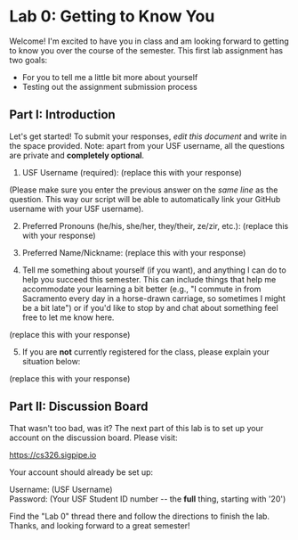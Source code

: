 # Lab 0: Getting to Know You

Welcome! I'm excited to have you in class and am looking forward to getting to
know you over the course of the semester. This first lab assignment has two
goals:

* For you to tell me a little bit more about yourself
* Testing out the assignment submission process

## Part I: Introduction

Let's get started! To submit your responses, *edit this document* and write in
the space provided. Note: apart from
your USF username, all the questions are private and **completely optional**.

1. USF Username (required): (replace this with your response)

(Please make sure you enter the previous answer on the *same line* as the
question. This way our script will be able to automatically link your GitHub
username with your USF username).

2. Preferred Pronouns (he/his, she/her, they/their, ze/zir, etc.): (replace this with your response)

3. Preferred Name/Nickname: (replace this with your response)

4. Tell me something about yourself (if you want), and anything I can do to
   help you succeed this semester. This can include things that help me
   accommodate your learning a bit better (e.g., "I commute in from Sacramento
   every day in a horse-drawn carriage, so sometimes I might be a bit late") or
   if you'd like to stop by and chat about something feel free to let me know
   here.

(replace this with your response)

5. If you are **not** currently registered for the class, please explain your
   situation below:

(replace this with your response)

## Part II: Discussion Board

That wasn't too bad, was it? The next part of this lab is to set up your account on the discussion board. Please visit:

https://cs326.sigpipe.io

Your account should already be set up:

Username: (USF Username)  
Password: (Your USF Student ID number -- the **full** thing, starting with '20')  

Find the "Lab 0" thread there and follow the directions to finish the lab. Thanks, and looking forward to a great semester!
